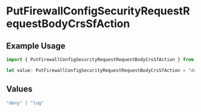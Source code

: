 # PutFirewallConfigSecurityRequestRequestBodyCrsSfAction

## Example Usage

```typescript
import { PutFirewallConfigSecurityRequestRequestBodyCrsSfAction } from "@vercel/sdk/models/operations/putfirewallconfig.js";

let value: PutFirewallConfigSecurityRequestRequestBodyCrsSfAction = "deny";
```

## Values

```typescript
"deny" | "log"
```